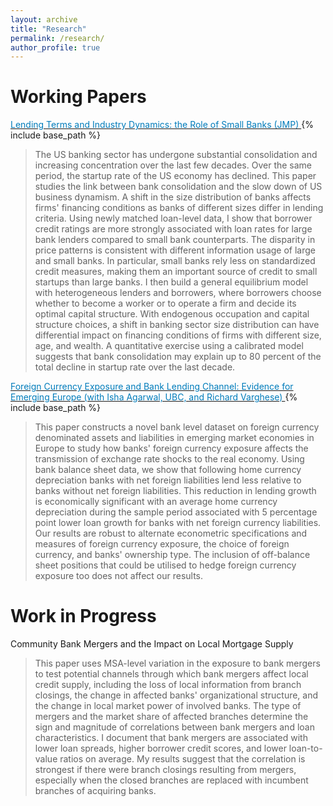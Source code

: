 ```yaml
---
layout: archive
title: "Research"
permalink: /research/
author_profile: true
---
```

Working Papers
======

[<span style="color:#007CBB">Lending Terms and Industry Dynamics: the Role of Small Banks (JMP) </span>](http://sun-woo-lee.github.io/files/Sunwoo_Lee_JMP.pdf){% include base_path %} 

>The US banking sector has undergone substantial consolidation and increasing concentration over the last few decades. Over the same period, the startup rate of the US economy has declined. This paper studies the link between bank consolidation and the slow down of US business dynamism. A shift in the size distribution of banks affects firms' financing conditions as banks of different sizes differ in lending criteria. Using newly matched loan-level data, I show that borrower credit ratings are more strongly associated with loan rates for large bank lenders compared to small bank counterparts. The disparity in price patterns is consistent with different information usage of large and small banks. In particular, small banks rely less on standardized credit measures, making them an important source of credit to small startups than large banks. I then build a general equilibrium model with heterogeneous lenders and borrowers, where borrowers choose whether to become a worker or to operate a firm and decide its optimal capital structure. With endogenous occupation and capital structure choices, a shift in banking sector size distribution can have differential impact on financing conditions of firms with different size, age, and wealth. A quantitative exercise using a calibrated model suggests that bank consolidation may explain up to 80 percent of the total decline in startup rate over the last decade.

[<span style="color:#007CBB">Foreign Currency Exposure and Bank Lending Channel: Evidence for Emerging Europe (with Isha Agarwal, UBC, and Richard Varghese) </span>](http://sun-woo-lee.github.io/files/FX_BLC.pdf){% include base_path %} 

>This paper constructs a novel bank level dataset on foreign currency denominated assets and liabilities in emerging market economies in Europe to study how banks' foreign currency exposure affects the transmission of exchange rate shocks to the real economy. Using bank balance sheet data, we show that following home currency depreciation banks with net foreign liabilities lend less  relative to banks without net foreign liabilities. This reduction in lending growth is economically significant with an  average home currency depreciation during the sample period associated with 5 percentage point lower loan growth for banks with net foreign currency liabilities. Our results are robust to alternate econometric specifications and measures of foreign currency exposure, the choice of foreign currency, and banks' ownership type. The inclusion of off-balance sheet positions that could be utilised to hedge foreign currency exposure too does not affect our results.

Work in Progress
======
Community Bank Mergers and the Impact on Local Mortgage Supply
>This paper uses MSA-level variation in the exposure to bank mergers to test potential channels through which bank mergers affect local credit supply, including the loss of local information from branch closings, the change in affected banks' organizational structure, and the change in local market power of involved banks. The type of mergers and the market share of affected branches determine the sign and magnitude of correlations between bank mergers and loan characteristics. I document that bank mergers are associated with lower loan spreads, higher borrower credit scores, and lower loan-to-value ratios on average. My results suggest that the correlation is strongest if there were branch closings resulting from mergers, especially when the closed branches are replaced with incumbent branches of acquiring banks.
